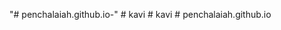 "# penchalaiah.github.io-" 
#   k a v i  
 #   k a v i  
 #   p e n c h a l a i a h . g i t h u b . i o  
 